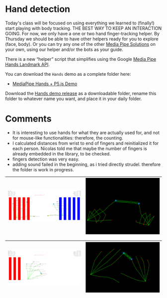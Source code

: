 # Hand detection
Today's class will be focused on using everything we learned to (finally!) start playing with body tracking. THE BEST WAY TO KEEP AN INTERACTION GOING. For now, we only have a one or two hand finger-tracking helper. By Thursday we should be able to have other helpers ready for you to explore (face, body). Or you can try any one of the other [Media Pipe Solutions](https://ai.google.dev/edge/mediapipe/solutions/guide) on your own, using our helper and/or the bots as your guide.

There is a new “helper” script that simplifies using the Google [Media Pipe Hands Landmark API](https://ai.google.dev/edge/mediapipe/solutions/vision/hand_landmarker).

You can download the `Hands` demo as a complete folder here:
- [MediaPipe Hands + P5.js Demo](https://github.com/abstractmachine/head-md-oracle-of-suits/releases/latest)

Download the [Hands demo release](https://github.com/abstractmachine/head-md-oracle-of-suits/releases/latest) as a downloadable folder, rename this folder to whatever name you want, and place it in your daily folder.

# Comments

- It is interesting to use hands for what they are actually used for, and not for mouse-like functionalities: therefore, the counting. 
- I calculated distances from wrist to end of fingers and reinitialized it for each person. Nicolas told me that maybe the number of fingers is already embedded in the library, to be checked. 
- fingers detection was very easy. 
- adding sound failed in the beginning, as i tried directly strudel. therefore the folder is work in progress. 

| ![](hands.png) | ![](flash.png) |
|:---------------------:|:-----------------:|

| ![](hands2.png) | ![](flash2.png) |
|:---------------------:|:-----------------:|
